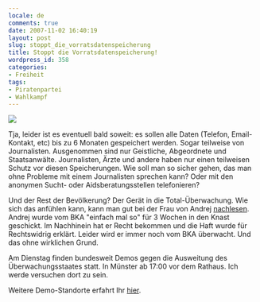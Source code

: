 ```yaml
---
locale: de
comments: true
date: 2007-11-02 16:40:19
layout: post
slug: stoppt_die_vorratsdatenspeicherung
title: Stoppt die Vorratsdatenspeicherung!
wordpress_id: 358
categories:
- Freiheit
tags:
- Piratenpartei
- Wahlkampf
---
```


[![](http://www.vorratsdatenspeicherung.de/images/demo611_2.jpg)](http://www.vorratsdatenspeicherung.de/content/view/150/55/lang,de/)

Tja, leider ist es eventuell bald soweit: es sollen alle Daten (Telefon,
Email-Kontakt, etc) bis zu 6 Monaten gespeichert werden. Sogar teilweise von
Journalisten. Ausgenommen sind nur Geistliche, Abgeordnete und Staatsanwälte.
Journalisten, Ärzte und andere haben nur einen teilweisen Schutz vor diesen
Speicherungen. Wie soll man so sicher gehen, das man ohne Probleme mit einem
Journalisten sprechen kann? Oder mit den anonymen Sucht- oder
Aidsberatungsstellen telefonieren?

Und der Rest der Bevölkerung? Der Gerät in die Total-Überwachung. Wie sich das
anfühlen kann, kann man gut bei der Frau von Andrej
[nachlesen](http://annalist.noblogs.org/). Andrej wurde vom BKA "einfach mal
so" für 3 Wochen in den Knast geschickt. Im Nachhinein hat er Recht bekommen
und die Haft wurde für Rechtswidrig erklärt. Leider wird er immer noch vom BKA
überwacht. Und das ohne wirklichen Grund.
 
Am Dienstag finden bundesweit Demos gegen die Ausweitung des
Überwachungsstaates statt. In Münster ab 17:00 vor dem Rathaus. Ich werde
versuchen dort zu sein.

Weitere Demo-Standorte erfahrt Ihr
[hier](http://www.vorratsdatenspeicherung.de/content/view/150/55/lang,de/).
